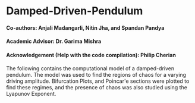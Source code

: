 # Damped-Driven-Pendulum

#### Co-authors: Anjali Madangarli, Nitin Jha, and Spandan Pandya

#### Academic Advisor: Dr. Garima Mishra

#### Acknowledgement (Help with the code compilation): Philip Cherian

The following contains the computational model of a damped-driven pendulum. The model was used to find the regions of chaos for a varying driving amplitude. Bifurcation Plots, and Poincar\'e sections were plotted to find these regimes, and the presence of chaos was also studied using the Lyapunov Exponent. 

